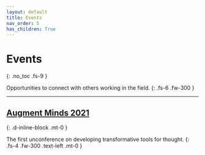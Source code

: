 ```yaml
---
layout: default
title: Events
nav_order: 5
has_children: True
---
```


# Events
{: .no_toc .fs-9 }

Opportunities to connect with others working in the field.
{: .fs-6 .fw-300 }

---

## [Augment Minds 2021](https://opencollective.com/psionica/events/augment-minds-7d13842a)
{: .d-inline-block .mt-0 }

The first unconference on developing transformative tools for thought.
{: .fs-4 .fw-300 .text-left .mt-0 }